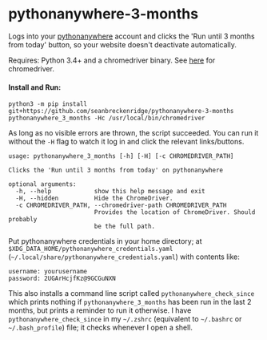 # pythonanywhere-3-months

Logs into your [pythonanywhere](https://www.pythonanywhere.com/) account and clicks the 'Run until 3 months from today' button, so your website doesn't deactivate automatically.

Requires: Python 3.4+ and a chromedriver binary. See [here](https://gist.github.com/seanbreckenridge/709a824b8c56ea22dbf4e86a7804287d) for chromedriver.

#### Install and Run:

```
python3 -m pip install git+https://github.com/seanbreckenridge/pythonanywhere-3-months
pythonanywhere_3_months -Hc /usr/local/bin/chromedriver
```

As long as no visible errors are thrown, the script succeeded. You can run it without the `-H` flag to watch it log in and click the relevant links/buttons.

```
usage: pythonanywhere_3_months [-h] [-H] [-c CHROMEDRIVER_PATH]

Clicks the 'Run until 3 months from today' on pythonanywhere

optional arguments:
  -h, --help            show this help message and exit
  -H, --hidden          Hide the ChromeDriver.
  -c CHROMEDRIVER_PATH, --chromedriver-path CHROMEDRIVER_PATH
                        Provides the location of ChromeDriver. Should probably
                        be the full path.
```

Put pythonanywhere credentials in your home directory; at `$XDG_DATA_HOME/pythonanywhere_credentials.yaml` (`~/.local/share/pythonanywhere_credentials.yaml`) with contents like:

```
username: yourusername
password: 2UGArHcjfKz@9GCGuNXN
```

This also installs a command line script called `pythonanywhere_check_since` which prints nothing if `pythonanywhere_3_months` has been run in the last 2 months, but prints a reminder to run it otherwise. I have `pythonanywhere_check_since` in my `~/.zshrc` (equivalent to `~/.bashrc` or `~/.bash_profile`) file; it checks whenever I open a shell.
